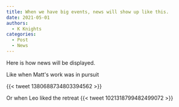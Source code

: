 ```yaml
---
title: When we have big events, news will show up like this.
date: 2021-05-01
authors:
  - K Knights
categories:
  - Post
  - News
---
```


Here is how news will be displayed.

<!--more-->

Like when Matt's work was in pursuit

{{< tweet 1380688734803394562 >}}


Or when Leo liked the retreat
{{< tweet 1021318799482499072 >}}

